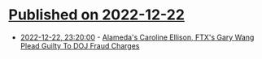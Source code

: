 # [Published on 2022-12-22](index.md)

* [2022-12-22, 23:20:00](https://yro.slashdot.org/story/22/12/22/2226206/alamedas-caroline-ellison-ftxs-gary-wang-plead-guilty-to-doj-fraud-charges?utm_source=rss1.0mainlinkanon&utm_medium=feed) - [Alameda's Caroline Ellison, FTX's Gary Wang Plead Guilty To DOJ Fraud Charges](https://yro.slashdot.org/story/22/12/22/2226206/alamedas-caroline-ellison-ftxs-gary-wang-plead-guilty-to-doj-fraud-charges?utm_source=rss1.0mainlinkanon&utm_medium=feed)
